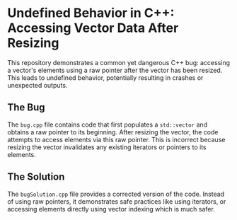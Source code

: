 # Undefined Behavior in C++: Accessing Vector Data After Resizing

This repository demonstrates a common yet dangerous C++ bug: accessing a vector's elements using a raw pointer after the vector has been resized. This leads to undefined behavior, potentially resulting in crashes or unexpected outputs.

## The Bug
The `bug.cpp` file contains code that first populates a `std::vector` and obtains a raw pointer to its beginning. After resizing the vector, the code attempts to access elements via this raw pointer.  This is incorrect because resizing the vector invalidates any existing iterators or pointers to its elements.

## The Solution
The `bugSolution.cpp` file provides a corrected version of the code. Instead of using raw pointers, it demonstrates safe practices like using iterators, or accessing elements directly using vector indexing which is much safer.